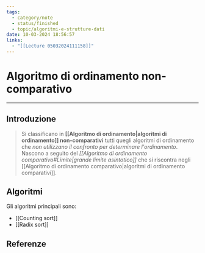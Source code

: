 ```yaml
---
tags:
  - category/note
  - status/finished
  - topic/algoritmi-e-strutture-dati
date: 10-03-2024 18:56:57
links:
  - "[[Lecture 05032024111158]]"
---
```

# Algoritmo di ordinamento non-comparativo
---
## Introduzione
> Si classificano in **[[Algoritmo di ordinamento|algoritmi di ordinamento]] non-comparativi** tutti quegli algoritmi di ordinamento che _non utilizzano il confronto per determinare l'ordinamento_. Nascono a seguito del _[[Algoritmo di ordinamento comparativo#Limite|grande limite asintotico]]_ che si riscontra negli [[Algoritmo di ordinamento comparativo|algoritmi di ordinamento comparativi]].

## Algoritmi
Gli algoritmi principali sono:
- [[Counting sort]]
- [[Radix sort]]

## Referenze